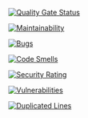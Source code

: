 [![Quality Gate Status](https://sonarcloud.io/api/project_badges/measure?project=jimenaarnaiz_recipEat&metric=alert_status)](https://sonarcloud.io/dashboard?id=jimenaarnaiz_recipEat)

[![Maintainability](https://sonarcloud.io/api/project_badges/measure?project=jimenaarnaiz_recipEat&metric=sqale_rating)](https://sonarcloud.io/dashboard?id=jimenaarnaiz_recipEat)

[![Bugs](https://sonarcloud.io/api/project_badges/measure?project=jimenaarnaiz_recipEat&metric=bugs)](https://sonarcloud.io/dashboard?id=jimenaarnaiz_recipEat)

[![Code Smells](https://sonarcloud.io/api/project_badges/measure?project=jimenaarnaiz_recipEat&metric=code_smells)](https://sonarcloud.io/dashboard?id=jimenaarnaiz_recipEat)

[![Security Rating](https://sonarcloud.io/api/project_badges/measure?project=jimenaarnaiz_recipEat&metric=security_rating)](https://sonarcloud.io/dashboard?id=jimenaarnaiz_recipEat)

[![Vulnerabilities](https://sonarcloud.io/api/project_badges/measure?project=jimenaarnaiz_recipEat&metric=vulnerabilities)](https://sonarcloud.io/dashboard?id=jimenaarnaiz_recipEat)

[![Duplicated Lines](https://sonarcloud.io/api/project_badges/measure?project=jimenaarnaiz_recipEat&metric=duplicated_lines_density)](https://sonarcloud.io/dashboard?id=jimenaarnaiz_recipEat)

